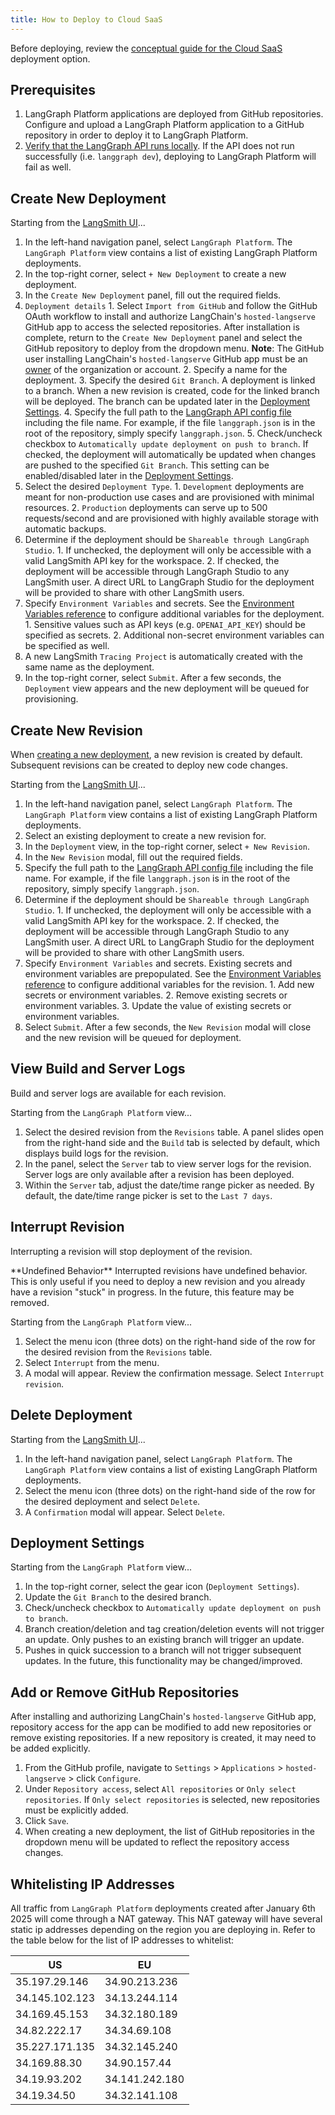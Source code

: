 ```yaml
---
title: How to Deploy to Cloud SaaS
---
```

Before deploying, review the [conceptual guide for the Cloud SaaS](../../concepts/langgraph_cloud) deployment option.

## Prerequisites

1. LangGraph Platform applications are deployed from GitHub repositories. Configure and upload a LangGraph Platform application to a GitHub repository in order to deploy it to LangGraph Platform.
2. [Verify that the LangGraph API runs locally](../../tutorials/langgraph-platform/local-server). If the API does not run successfully (i.e. `langgraph dev`), deploying to LangGraph Platform will fail as well.

## Create New Deployment

Starting from the <a href="https://smith.langchain.com/" target="_blank">LangSmith UI</a>...

1. In the left-hand navigation panel, select `LangGraph Platform`. The `LangGraph Platform` view contains a list of existing LangGraph Platform deployments.
2. In the top-right corner, select `+ New Deployment` to create a new deployment.
3. In the `Create New Deployment` panel, fill out the required fields.
  1. `Deployment details`
    1. Select `Import from GitHub` and follow the GitHub OAuth workflow to install and authorize LangChain's `hosted-langserve` GitHub app to access the selected repositories. After installation is complete, return to the `Create New Deployment` panel and select the GitHub repository to deploy from the dropdown menu. **Note**: The GitHub user installing LangChain's `hosted-langserve` GitHub app must be an [owner](https://docs.github.com/en/organizations/managing-peoples-access-to-your-organization-with-roles/roles-in-an-organization#organization-owners) of the organization or account.
    2. Specify a name for the deployment.
    3. Specify the desired `Git Branch`. A deployment is linked to a branch. When a new revision is created, code for the linked branch will be deployed. The branch can be updated later in the [Deployment Settings](#deployment-settings).
    4. Specify the full path to the [LangGraph API config file](../reference/cli#configuration-file) including the file name. For example, if the file `langgraph.json` is in the root of the repository, simply specify `langgraph.json`.
    5. Check/uncheck checkbox to `Automatically update deployment on push to branch`. If checked, the deployment will automatically be updated when changes are pushed to the specified `Git Branch`. This setting can be enabled/disabled later in the [Deployment Settings](#deployment-settings).
  2. Select the desired `Deployment Type`.
    1. `Development` deployments are meant for non-production use cases and are provisioned with minimal resources.
    2. `Production` deployments can serve up to 500 requests/second and are provisioned with highly available storage with automatic backups.
  3. Determine if the deployment should be `Shareable through LangGraph Studio`.
    1. If unchecked, the deployment will only be accessible with a valid LangSmith API key for the workspace.
    2. If checked, the deployment will be accessible through LangGraph Studio to any LangSmith user. A direct URL to LangGraph Studio for the deployment will be provided to share with other LangSmith users.
  4. Specify `Environment Variables` and secrets. See the [Environment Variables reference](../reference/env_var) to configure additional variables for the deployment.
    1. Sensitive values such as API keys (e.g. `OPENAI_API_KEY`) should be specified as secrets.
    2. Additional non-secret environment variables can be specified as well.
  5. A new LangSmith `Tracing Project` is automatically created with the same name as the deployment.
4. In the top-right corner, select `Submit`. After a few seconds, the `Deployment` view appears and the new deployment will be queued for provisioning.

## Create New Revision

When [creating a new deployment](#create-new-deployment), a new revision is created by default. Subsequent revisions can be created to deploy new code changes.

Starting from the <a href="https://smith.langchain.com/" target="_blank">LangSmith UI</a>...

1. In the left-hand navigation panel, select `LangGraph Platform`. The `LangGraph Platform` view contains a list of existing LangGraph Platform deployments.
2. Select an existing deployment to create a new revision for.
3. In the `Deployment` view, in the top-right corner, select `+ New Revision`.
4. In the `New Revision` modal, fill out the required fields.
  1. Specify the full path to the [LangGraph API config file](../reference/cli#configuration-file) including the file name. For example, if the file `langgraph.json` is in the root of the repository, simply specify `langgraph.json`.
  2. Determine if the deployment should be `Shareable through LangGraph Studio`.
    1. If unchecked, the deployment will only be accessible with a valid LangSmith API key for the workspace.
    2. If checked, the deployment will be accessible through LangGraph Studio to any LangSmith user. A direct URL to LangGraph Studio for the deployment will be provided to share with other LangSmith users.
  3. Specify `Environment Variables` and secrets. Existing secrets and environment variables are prepopulated. See the [Environment Variables reference](../reference/env_var) to configure additional variables for the revision.
    1. Add new secrets or environment variables.
    2. Remove existing secrets or environment variables.
    3. Update the value of existing secrets or environment variables.
5. Select `Submit`. After a few seconds, the `New Revision` modal will close and the new revision will be queued for deployment.

## View Build and Server Logs

Build and server logs are available for each revision.

Starting from the `LangGraph Platform` view...

1. Select the desired revision from the `Revisions` table. A panel slides open from the right-hand side and the `Build` tab is selected by default, which displays build logs for the revision.
2. In the panel, select the `Server` tab to view server logs for the revision. Server logs are only available after a revision has been deployed.
3. Within the `Server` tab, adjust the date/time range picker as needed. By default, the date/time range picker is set to the `Last 7 days`.

## Interrupt Revision

Interrupting a revision will stop deployment of the revision.

<Warning>
  **Undefined Behavior**
  Interrupted revisions have undefined behavior. This is only useful if you need to deploy a new revision and you already have a revision "stuck" in progress. In the future, this feature may be removed.
</Warning>

Starting from the `LangGraph Platform` view...

1. Select the menu icon (three dots) on the right-hand side of the row for the desired revision from the `Revisions` table.
2. Select `Interrupt` from the menu.
3. A modal will appear. Review the confirmation message. Select `Interrupt revision`.

## Delete Deployment

Starting from the <a href="https://smith.langchain.com/" target="_blank">LangSmith UI</a>...

1. In the left-hand navigation panel, select `LangGraph Platform`. The `LangGraph Platform` view contains a list of existing LangGraph Platform deployments.
2. Select the menu icon (three dots) on the right-hand side of the row for the desired deployment and select `Delete`.
3. A `Confirmation` modal will appear. Select `Delete`.

## Deployment Settings

Starting from the `LangGraph Platform` view...

1. In the top-right corner, select the gear icon (`Deployment Settings`).
2. Update the `Git Branch` to the desired branch.
3. Check/uncheck checkbox to `Automatically update deployment on push to branch`.
  1. Branch creation/deletion and tag creation/deletion events will not trigger an update. Only pushes to an existing branch will trigger an update.
  2. Pushes in quick succession to a branch will not trigger subsequent updates. In the future, this functionality may be changed/improved.

## Add or Remove GitHub Repositories

After installing and authorizing LangChain's `hosted-langserve` GitHub app, repository access for the app can be modified to add new repositories or remove existing repositories. If a new repository is created, it may need to be added explicitly.

1. From the GitHub profile, navigate to `Settings` > `Applications` > `hosted-langserve` > click `Configure`.
2. Under `Repository access`, select `All repositories` or `Only select repositories`. If `Only select repositories` is selected, new repositories must be explicitly added.
3. Click `Save`.
4. When creating a new deployment, the list of GitHub repositories in the dropdown menu will be updated to reflect the repository access changes.

## Whitelisting IP Addresses

All traffic from `LangGraph Platform` deployments created after January 6th 2025 will come through a NAT gateway.
This NAT gateway will have several static ip addresses depending on the region you are deploying in. Refer to the table below for the list of IP addresses to whitelist:

| US             | EU              |
|----------------|-----------------|
| 35.197.29.146  | 34.90.213.236   |
| 34.145.102.123 | 34.13.244.114   |
| 34.169.45.153  | 34.32.180.189   |
| 34.82.222.17   | 34.34.69.108    |
| 35.227.171.135 | 34.32.145.240   |
| 34.169.88.30   | 34.90.157.44    |
| 34.19.93.202   | 34.141.242.180  |
| 34.19.34.50    | 34.32.141.108   |
